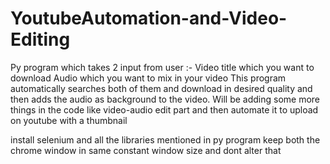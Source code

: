 # YoutubeAutomation-and-Video-Editing

Py program which takes 2 input from user :-
Video title which you want to download
Audio which you want to mix in your video 
This program automatically searches both of them and download in desired quality and then adds the audio as background to the video.
Will be adding some more things in the code like video-audio edit part and then automate it to upload on youtube with a thumbnail


install selenium and all the libraries mentioned in py program
keep both the chrome window in same constant window size and dont alter that
